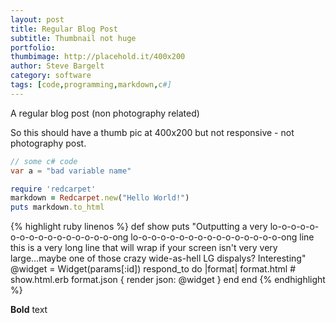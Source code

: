 ```yaml
---
layout: post
title: Regular Blog Post
subtitle: Thumbnail not huge
portfolio: 
thumbimage: http://placehold.it/400x200
author: Steve Bargelt
category: software
tags: [code,programming,markdown,c#]
---
```


A regular blog post (non photography related)

So this should have a thumb pic at 400x200 but not responsive - not photography post.

```c#
// some c# code
var a = "bad variable name"
```

```ruby
require 'redcarpet'
markdown = Redcarpet.new("Hello World!")
puts markdown.to_html
```

{% highlight ruby linenos %}
def show
  puts "Outputting a very lo-o-o-o-o-o-o-o-o-o-o-o-o-o-o-o-ong lo-o-o-o-o-o-o-o-o-o-o-o-o-o-o-o-ong line this is a very long line that will wrap if your screen isn't very very large...maybe one of those crazy wide-as-hell LG dispalys? Interesting"
  @widget = Widget(params[:id])
  respond_to do |format|
    format.html # show.html.erb
    format.json { render json: @widget }
  end
end
{% endhighlight %}


**Bold** text
